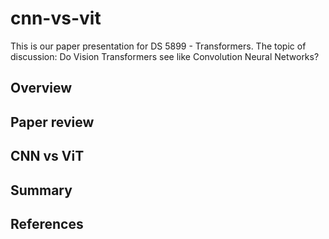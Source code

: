 # cnn-vs-vit
This is our paper presentation for DS 5899 - Transformers. The topic of discussion: Do Vision Transformers see like Convolution Neural Networks?

## Overview

## Paper review

## CNN vs ViT

## Summary

## References
